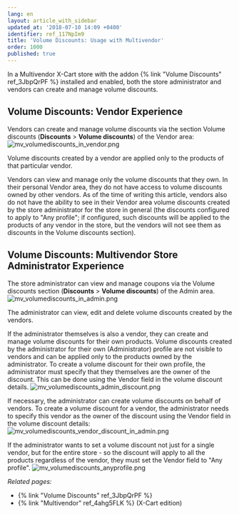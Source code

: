 ```yaml
---
lang: en
layout: article_with_sidebar
updated_at: '2018-07-10 14:09 +0400'
identifier: ref_117NpIm9
title: 'Volume Discounts: Usage with Multivendor'
order: 1000
published: true
---
```

In a Multivendor X-Cart store with the addon {% link "Volume Discounts" ref_3JbpQrPF %} installed and enabled, both the store administrator and vendors can create and manage volume discounts.

## Volume Discounts: Vendor Experience
Vendors can create and manage volume discounts via the  section Volume discounts (**Discounts** > **Volume discounts**) of the Vendor area:
![mv_volumediscounts_in_vendor.png]({{site.baseurl}}/attachments/ref_117NpIm9/mv_volumediscounts_in_vendor.png)

Volume discounts created by a vendor are applied only to the products of that particular vendor.

Vendors can view and manage only the volume discounts that they own. In their personal Vendor area, they do not have access to volume discounts owned by other vendors. As of the time of writing this article, vendors also do not have the ability to see in their Vendor area volume discounts created by the store administrator for the store in general (the discounts configured to apply to "Any profile"; if configured, such discounts will be applied to the products of any vendor in the store, but the vendors will not see them as discounts in the Volume discounts section).

## Volume Discounts: Multivendor Store Administrator Experience
The store administrator can view and manage coupons via the Volume discounts section (**Discounts** > **Volume discounts**) of the Admin area.
![mv_volumediscounts_in_admin.png]({{site.baseurl}}/attachments/ref_117NpIm9/mv_volumediscounts_in_admin.png)

The administrator can view, edit and delete volume discounts created by the vendors.

If the administrator themselves is also a vendor, they can create and manage volume discounts for their own products. Volume discounts created by the administrator for their own (Administrator) profile are not visible to vendors and can be applied only to the products owned by the administrator. To create a volume discount for their own profile, the administrator must specify that they themselves are the owner of the discount. This can be done using the Vendor field in the volume discount details.
![mv_volumediscounts_admin_discount.png]({{site.baseurl}}/attachments/ref_117NpIm9/mv_volumediscounts_admin_discount.png)

If necessary, the administrator can create volume discounts on behalf of vendors. To create a volume discount for a vendor, the administrator needs to specify this vendor as the owner of the discount using the Vendor field in the volume discount details:
![mv_volumediscounts_vendor_discount_in_admin.png]({{site.baseurl}}/attachments/ref_117NpIm9/mv_volumediscounts_vendor_discount_in_admin.png)

If the administrator wants to set a volume discount not just for a single vendor, but for the entire store - so the discount will apply to all the products regardless of the vendor, they must set the Vendor field to "Any profile".
![mv_volumediscounts_anyprofile.png]({{site.baseurl}}/attachments/ref_117NpIm9/mv_volumediscounts_anyprofile.png)

_Related pages:_

   * {% link "Volume Discounts" ref_3JbpQrPF %}
   * {% link "Multivendor" ref_4ahg5FLK %} (X-Cart edition)
